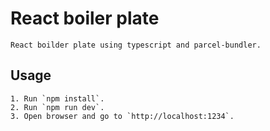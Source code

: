 # React boiler plate
    React boilder plate using typescript and parcel-bundler.
## Usage 
    1. Run `npm install`.
    2. Run `npm run dev`.
    3. Open browser and go to `http://localhost:1234`.